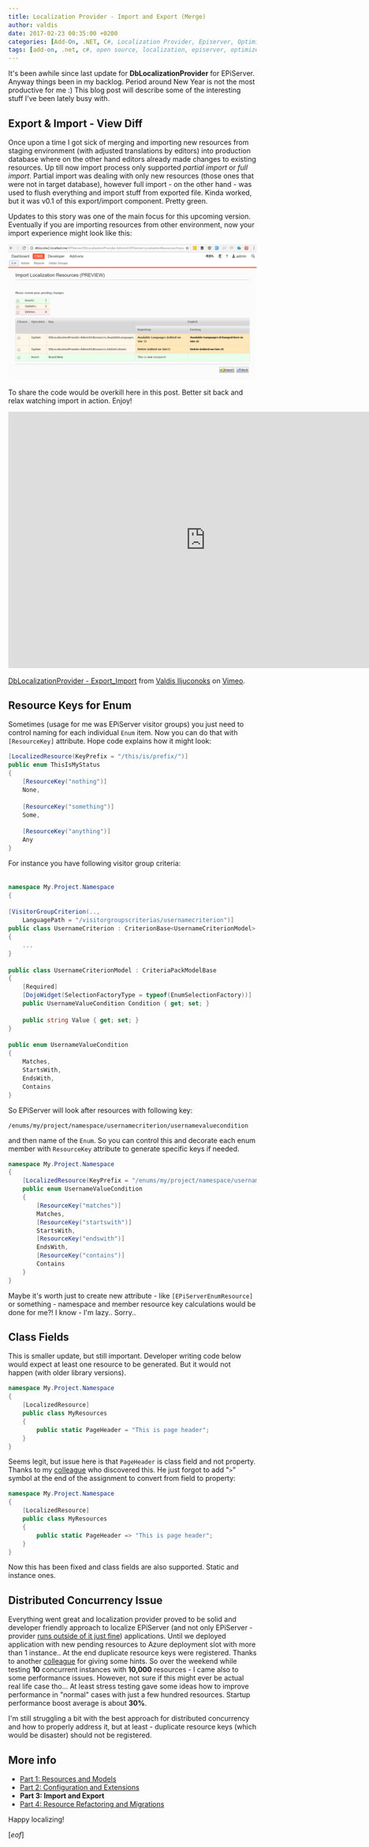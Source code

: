 ```yaml
---
title: Localization Provider - Import and Export (Merge)
author: valdis
date: 2017-02-23 00:35:00 +0200
categories: [Add-On, .NET, C#, Localization Provider, Episerver, Optimizely]
tags: [add-on, .net, c#, open source, localization, episerver, optimizely]
---
```


It's been awhile since last update for **DbLocalizationProvider** for EPiServer. Anyway things been in my backlog. Period around New Year is not the most productive for me :) This blog post will describe some of the interesting stuff I've been lately busy with.

## Export & Import - View Diff

Once upon a time I got sick of merging and importing new resources from staging environment (with adjusted translations by editors) into production database where on the other hand editors already made changes to existing resources. Up till now import process only supported *partial import* or *full import*. Partial import was dealing with only new resources (those ones that were not in target database), however full import - on the other hand - was used to flush everything and import stuff from exported file. Kinda worked, but it was v0.1 of this export/import component. Pretty green.

Updates to this story was one of the main focus for this upcoming version. Eventually if you are importing resources from other environment, now your import experience might look like this:

![](/assets/img/2017/02/dblocexportimport.png)

To share the code would be overkill here in this post. Better sit back and relax watching import in action. Enjoy!

<iframe src="https://player.vimeo.com/video/205294678" width="800" height="520" frameborder="0" webkitallowfullscreen mozallowfullscreen allowfullscreen></iframe>
<p><a href="https://vimeo.com/205294678">DbLocalizationProvider - Export_Import</a> from <a href="https://vimeo.com/user49426707">Valdis Iljuconoks</a> on <a href="https://vimeo.com">Vimeo</a>.</p>

## Resource Keys for Enum

Sometimes (usage for me was EPiServer visitor groups) you just need to control naming for each individual `Enum` item. Now you can do that with `[ResourceKey]` attribute. Hope code explains how it might look:

```csharp
[LocalizedResource(KeyPrefix = "/this/is/prefix/")]
public enum ThisIsMyStatus
{
    [ResourceKey("nothing")]
    None,

    [ResourceKey("something")]
    Some,

    [ResourceKey("anything")]
    Any
}
```

For instance you have following visitor group criteria:

```csharp

namespace My.Project.Namespace
{

[VisitorGroupCriterion(..,
    LanguagePath = "/visitorgroupscriterias/usernamecriterion")]
public class UsernameCriterion : CriterionBase<UsernameCriterionModel>
{
    ...
}

public class UsernameCriterionModel : CriteriaPackModelBase
{
    [Required]
    [DojoWidget(SelectionFactoryType = typeof(EnumSelectionFactory))]
    public UsernameValueCondition Condition { get; set; }

    public string Value { get; set; }
}

public enum UsernameValueCondition
{
    Matches,
    StartsWith,
    EndsWith,
    Contains
}
```

So EPiServer will look after resources with following key:

```
/enums/my/project/namespace/usernamecriterion/usernamevaluecondition
```

and then name of the `Enum`. So you can control this and decorate each enum member with `ResourceKey` attribute to generate specific keys if needed.

```csharp
namespace My.Project.Namespace
{
    [LocalizedResource(KeyPrefix = "/enums/my/project/namespace/usernamecriterion/usernamevaluecondition")]
    public enum UsernameValueCondition
    {
        [ResourceKey("matches")]
        Matches,
        [ResourceKey("startswith")]
        StartsWith,
        [ResourceKey("endswith")]
        EndsWith,
        [ResourceKey("contains")]
        Contains
    }
}
```

Maybe it's worth just to create new attribute - like `[EPiServerEnumResource]` or something - namespace and member resource key calculations would be done for me?! I know - I'm lazy.. Sorry..

## Class Fields

This is smaller update, but still important. Developer writing code below would expect at least one resource to be generated. But it would not happen (with older library versions).

```csharp
namespace My.Project.Namespace
{
    [LocalizedResource]
    public class MyResources
    {
        public static PageHeader = "This is page header";
    }
}
```

Seems legit, but issue here is that `PageHeader` is class field and not property.
Thanks to my [colleague](https://github.com/klavsi) who discovered this. He just forgot to add "`>`" symbol at the end of the assignment to convert from field to property:

```csharp
namespace My.Project.Namespace
{
    [LocalizedResource]
    public class MyResources
    {
        public static PageHeader => "This is page header";
    }
}
```

Now this has been fixed and class fields are also supported. Static and instance ones.

## Distributed Concurrency Issue

Everything went great and localization provider proved to be solid and developer friendly approach to localize EPiServer (and not only EPiServer - provider [runs outside of it just fine](https://www.nuget.org/packages/LocalizationProvider/)) applications. Until we deployed application with new pending resources to Azure deployment slot with more than 1 instance.. At the end duplicate resource keys were registered. Thanks to another [colleague](https://github.com/ajuris) for giving some hints. So over the weekend while testing **10** concurrent instances with **10,000** resources - I came also to some performance issues. However, not sure if this might ever be actual real life case tho... At least stress testing gave some ideas how to improve performance in "normal" cases with just a few hundred resources. Startup performance boost average is about **30%**.

I'm still struggling a bit with the best approach for distributed concurrency and how to properly address it, but at least - duplicate resource keys (which would be disaster) should not be registered.

## More info

* [Part 1: Resources and Models](https://tech-fellow.eu/2016/03/16/db-localization-provider-part-1-resources-and-models/)
* [Part 2: Configuration and Extensions](https://tech-fellow.eu/2016/04/21/db-localization-provider-part-2-configuration-and-extensions/)
* **Part 3: Import and Export**
* [Part 4: Resource Refactoring and Migrations](https://tech-fellow.eu/2017/10/10/localizationprovider-tree-view-export-and-migrations/)

Happy localizing!

[*eof*]
